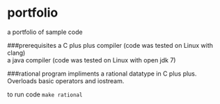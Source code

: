 portfolio
=========

a portfolio of sample code

###prerequisites
a C plus plus compiler (code was tested on Linux with clang)<br>
a java compiler (code was tested on Linux with open jdk 7)

###rational program
impliments a rational datatype in C plus plus.<br>
Overloads basic operators and iostream.

to run code <code>make rational</code>
